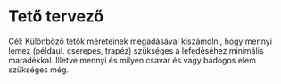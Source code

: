 # Tető tervező
Cél: Különböző tetők méreteinek megadásával kiszámolni, hogy mennyi lemez (például. cserepes, trapéz) szükséges a lefedéséhez minimális maradékkal. Illetve mennyi és milyen csavar és vagy bádogos elem szükséges még.
